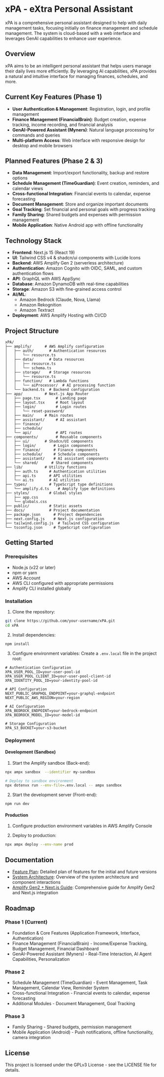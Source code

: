 # xPA - eXtra Personal Assistant

xPA is a comprehensive personal assistant designed to help with daily management tasks, focusing initially on finance management and  schedule management. The system is cloud-based with a web interface and leverages GenAI capabilities to enhance user experience.

## Overview

xPA aims to be an intelligent personal assistant that helps users manage their daily lives more efficiently. By leveraging AI capabilities, xPA provides a natural and intuitive interface for managing finances, schedules, and more.

## Current Key Features (Phase 1)

- **User Authentication & Management**: Registration, login, and profile management
- **Finance Management (FinancialBrain)**: Budget creation, expense tracking, income recording, and financial analysis
- **GenAI-Powered Assistant (Myners)**: Natural language processing for commands and queries
- **Multi-platform Access**: Web interface with responsive design for desktop and mobile browsers

## Planned Features (Phase 2 & 3)

- **Data Management**: Import/export functionality, backup and restore options
- **Schedule Management (TimeGuardian)**: Event creation, reminders, and calendar views
- **Cross-functional Integration**: Financial events to calendar, expense forecasting
- **Document Management**: Store and organize important documents
- **Goal Tracking**: Set financial and personal goals with progress tracking
- **Family Sharing**: Shared budgets and expenses with permission management
- **Mobile Application**: Native Android app with offline functionality

## Technology Stack

- **Frontend**: Next.js 15 (React 19) 
- **UI**: Tailwind CSS v4 & shadcn/ui components with Lucide Icons
- **Backend**: AWS Amplify Gen 2 (serverless architecture)
- **Authentication**: Amazon Cognito with OIDC, SAML, and custom authentication flows
- **API**: GraphQL with AWS AppSync
- **Database**: Amazon DynamoDB with real-time capabilities
- **Storage**: Amazon S3 with fine-grained access control
- **AI/ML**: 
  - Amazon Bedrock (Claude, Nova, Llama)
  - Amazon Rekognition
  - Amazon Textract
- **Deployment**: AWS Amplify Hosting with CI/CD

## Project Structure

```
xPA/
├── amplify/      # AWS Amplify configuration
│   ├── auth/       # Authentication resources
│   │   └── resource.ts
│   ├── data/       # Data resources
│   │   ├── resource.ts
│   │   └── schema.ts
│   ├── storage/    # Storage resources
│   │   └── resource.ts
│   ├── function/   # Lambda functions
│   │   └── aiProcessor/  # AI processing function
│   └── backend.ts  # Backend configuration
├── app/          # Next.js App Router
│   ├── page.tsx       # Landing page
│   ├── layout.tsx     # Root layout
│   ├── login/         # Login routes
│   │   └── reset-password/
│   ├── main/     # Main routes
│   ├── assistant/     # AI assistant
│   ├── finance/
│   ├── schedule/
│   └── api/           # API routes
├── components/        # Reusable components
│   ├── ui/       # Shadcn/UI components
│   ├── login/        # Login components
│   ├── finance/      # Finance components
│   ├── schedule/     # Schedule components
│   ├── assistant/    # AI assistant components
│   └── shared/      # Shared components
├── lib/          # Utility functions
│   ├── auth.ts     # Authentication utilities
│   ├── api.ts      # API utilities
│   └── ai.ts       # AI utilities
├── types/          # TypeScript type definitions
│   └── amplify.d.ts    # Amplify type definitions
├── styles/         # Global styles
│   ├── app.css
│   └── globals.css
├── public/         # Static assets
├── docs/           # Project documentation
├── package.json      # Project dependencies
├── next.config.js    # Next.js configuration
├── tailwind.config.js  # Tailwind CSS configuration
└── tsconfig.json     # TypeScript configuration
```

## Getting Started

### Prerequisites

- Node.js (v22 or later)
- npm or yarn
- AWS Account
- AWS CLI configured with appropriate permissions
- Amplify CLI installed globally

### Installation

1. Clone the repository:
```bash
git clone https://github.com/your-username/xPA.git
cd xPA
```

2. Install dependencies:
```bash
npm install
```

3. Configure environment variables:
Create a `.env.local` file in the project root:
```
# Authentication Configuration
XPA_USER_POOL_ID=your-user-pool-id
XPA_USER_POOL_CLIENT_ID=your-user-pool-client-id
XPA_IDENTITY_POOL_ID=your-identity-pool-id

# API Configuration
NEXT_PUBLIC_GRAPHQL_ENDPOINT=your-graphql-endpoint
NEXT_PUBLIC_AWS_REGION=your-region

# AI Configuration
XPA_BEDROCK_ENDPOINT=your-bedrock-endpoint
XPA_BEDROCK_MODEL_ID=your-model-id

# Storage Configuration
XPA_S3_BUCKET=your-s3-bucket
```

### Deployment

#### Development (Sandbox)

1. Start the Amplify sandbox (Back-end):
```bash
npx ampx sandbox  --identifier my-sandbox

# Deploy to sandbox environment
npx dotenvx run --env-file=.env.local -- ampx sandbox
```

2. Start the development server (Front-end):
```bash
npm run dev
```

#### Production

1. Configure production environment variables in AWS Amplify Console

2. Deploy to production:
```bash
npx ampx deploy --env-name prod
```

## Documentation

- [Feature Plan](docs/xPA_Feature_Plan.md): Detailed plan of features for the initial and future versions
- [System Architecture](docs/System_Architecture.md): Overview of the system architecture and component interactions
- [Amplify Gen2 + Next.js Guide](docs/amplify_gen2_nextjs_guide.md): Comprehensive guide for Amplify Gen2 and Next.js integration

## Roadmap

### Phase 1 (Current)
- Foundation & Core Features (Application Framework, Interface, Authentication)
- Finance Management (FinancialBrain) - Income/Expense Tracking, Budget Management, Financial Dashboard
- GenAI-Powered Assistant (Myners) - Real-Time Interaction, AI Agent Capabilities, Personalization

### Phase 2
- Schedule Management (TimeGuardian) - Event Management, Task Management, Calendar View, Reminder System
- Cross-functional Integration - Financial events to calendar, expense forecasting
- Additional Modules - Document Management, Goal Tracking

### Phase 3
- Family Sharing - Shared budgets, permission management
- Mobile Application (Android) - Push notifications, offline functionality, camera integration

## License

This project is licensed under the GPLv3 License - see the LICENSE file for details.
